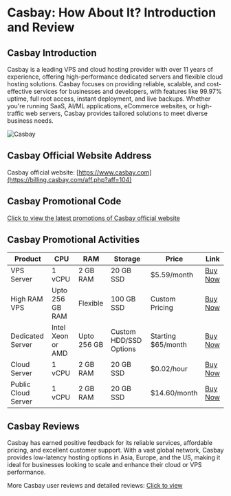 # Casbay: How About It? Introduction and Review

## Casbay Introduction

Casbay is a leading VPS and cloud hosting provider with over 11 years of experience, offering high-performance dedicated servers and flexible cloud hosting solutions. Casbay focuses on providing reliable, scalable, and cost-effective services for businesses and developers, with features like 99.97% uptime, full root access, instant deployment, and live backups. Whether you're running SaaS, AI/ML applications, eCommerce websites, or high-traffic web servers, Casbay provides tailored solutions to meet diverse business needs.

![Casbay](https://github.com/user-attachments/assets/16402888-bf94-4d2e-a823-c83eec8d7862)

## Casbay Official Website Address

Casbay official website: [https://www.casbay.com](https://billing.casbay.com/aff.php?aff=104)

## Casbay Promotional Code

[Click to view the latest promotions of Casbay official website](https://billing.casbay.com/aff.php?aff=104)

## Casbay Promotional Activities

| Product              | CPU                | RAM           | Storage                | Price              | Link                                     |
|----------------------|--------------------|---------------|------------------------|--------------------|------------------------------------------|
| VPS Server            | 1 vCPU             | 2 GB RAM      | 20 GB SSD              | $5.59/month         | [Buy Now](https://billing.casbay.com/aff.php?aff=104) |
| High RAM VPS          | Upto 256 GB RAM    | Flexible      | 100 GB SSD             | Custom Pricing      | [Buy Now](https://billing.casbay.com/aff.php?aff=104) |
| Dedicated Server      | Intel Xeon or AMD  | Upto 256 GB   | Custom HDD/SSD Options | Starting $65/month  | [Buy Now](https://billing.casbay.com/aff.php?aff=104) |
| Cloud Server          | 1 vCPU             | 2 GB RAM      | 20 GB SSD              | $0.02/hour          | [Buy Now](https://billing.casbay.com/aff.php?aff=104) |
| Public Cloud Server   | 1 vCPU             | 2 GB RAM      | 20 GB SSD              | $14.60/month        | [Buy Now](https://billing.casbay.com/aff.php?aff=104d) |

## Casbay Reviews

Casbay has earned positive feedback for its reliable services, affordable pricing, and excellent customer support. With a vast global network, Casbay provides low-latency hosting options in Asia, Europe, and the US, making it ideal for businesses looking to scale and enhance their cloud or VPS performance.

More Casbay user reviews and detailed reviews: [Click to view](https://billing.casbay.com/aff.php?aff=104)
